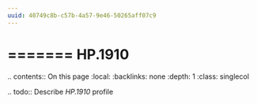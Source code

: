 ```yaml
---
uuid: 40749c8b-c57b-4a57-9e46-50265aff07c9
---
```



=======
HP.1910
=======

.. contents:: On this page
    :local:
    :backlinks: none
    :depth: 1
    :class: singlecol

.. todo::
    Describe *HP.1910* profile

